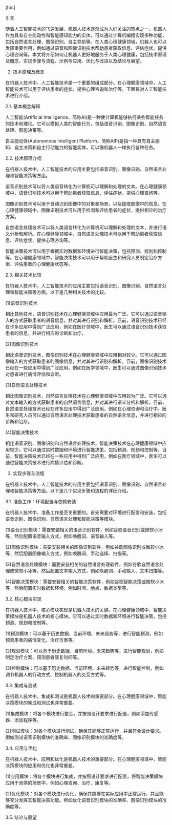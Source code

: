 
[toc]                    
                
                
引言

随着人工智能技术的飞速发展，机器人技术逐渐成为人们关注的热点之一。机器人作为具有自主能动性和智能感知能力的实体，可以通过计算机编程实现多种功能，包括自然语言处理、图像识别、自主导航等。在人类心理健康领域，机器人也可以发挥重要作用，例如通过语音和图像识别技术帮助患者获取信息、评估症状、提供心理咨询等。本文将介绍如何让机器人更好地服务于人类心理健康，包括技术原理及概念、实现步骤与流程、示例与应用、优化与改进以及结论与展望。

2. 技术原理及概念

在机器人技术中，人工智能技术是一个重要的组成部分。在心理健康领域中，人工智能技术可以用于评估患者的症状、提供心理咨询和治疗等。下面将对人工智能技术进行介绍。

2.1. 基本概念解释

人工智能(Artificial Intelligence，简称AI)是一种使计算机能够执行某些智能任务的技术和理论。它可以模拟人类的智能行为，包括语音识别、图像识别、自然语言处理、智能决策等。

自主能动体(Autonomous Intelligent Platform，简称AIP)是指一种具有自主感知、自主决策和自主行动能力的智能实体，可以像机器人一样执行各种任务。

2.2. 技术原理介绍

在机器人技术中，人工智能技术的应用主要包括语音识别、图像识别、自然语言处理和智能决策等方面。

语音识别技术可以将人类语音转化为计算机可以理解和处理的文本。在心理健康领域中，语音识别技术可以用于帮助患者获取信息、评估症状、提供心理咨询等。

图像识别技术可以用于自动识别图像中的对象和场景，以及提取图像中的信息。在心理健康领域中，图像识别技术可以用于检测和评估患者的症状，提供相应的治疗方案。

自然语言处理技术可以将人类语言转化为计算机可以理解和处理的文本，并进行语义分析和解析。在心理健康领域中，自然语言处理技术可以用于帮助患者获取信息、评估症状、提供心理咨询等。

智能决策技术可以用于根据实时数据和环境进行智能决策，包括预测、规划和控制等。在心理健康领域中，智能决策技术可以用于帮助医生和研究人员制定治疗方案、评估患者的心理健康状态等。

2.3. 相关技术比较

在机器人技术中，人工智能技术的应用主要包括语音识别、图像识别、自然语言处理和智能决策等方面。以下是几种相关技术的比较。

(1)语音识别技术

相比其他技术，语音识别技术在心理健康领域中应用最为广泛。它可以通过语音输入的方式获取患者的语音信息，并对其进行识别和解析。目前，语音识别技术已经在许多应用中得到广泛应用，例如在医疗领域中，医生可以通过语音识别技术获取患者的信息，并进行相应的诊断和治疗。

(2)图像识别技术

相比语音识别技术，图像识别技术在心理健康领域中应用相对较少。它可以通过图像输入的方式获取患者的图像信息，并对其进行识别和解析。目前，图像识别技术已经在一些应用中得到广泛应用，例如在医学领域中，医生可以通过图像识别技术对患者进行病情评估和诊断。

(3)自然语言处理技术

相比图像识别技术，自然语言处理技术在心理健康领域中应用较为广泛。它可以通过文本输入的方式获取患者的自然语言信息，并对其进行语义分析和解析。目前，自然语言处理技术已经在许多应用中得到广泛应用，例如在心理咨询和治疗中，医生和研究人员可以通过自然语言处理技术获取患者的自然语言信息，并进行相应的诊断和治疗。

(4)智能决策技术

相比语音识别、图像识别和自然语言处理技术，智能决策技术在心理健康领域中应用较少。它可以通过实时数据和环境进行智能决策，包括预测、规划和控制等。目前，智能决策技术已经在一些应用中得到广泛应用，例如在医疗领域中，医生可以通过智能决策技术进行病情评估和诊断。

3. 实现步骤与流程

在机器人技术中，人工智能技术的应用主要包括语音识别、图像识别、自然语言处理和智能决策等方面。以下是几个实现步骤和流程的详细介绍。

3.1. 准备工作：环境配置与依赖安装

在机器人技术中，准备工作是至关重要的。首先需要对环境进行配置和安装，包括语音识别、图像识别、自然语言处理和智能决策等模块。

(1)语音识别模块：需要安装相关的语音识别软件，例如谷歌语音识别或微软小冰等，然后配置语音输入方式，例如唤醒词、语音输入等。

(2)图像识别模块：需要安装相关的图像识别软件，例如谷歌图像识别或微软小冰等，然后配置图像输入方式，例如唤醒词、手动选择、扫描等。

(3)自然语言处理模块：需要安装相关的自然语言处理软件，例如谷歌自然语言处理或微软小冰等，然后配置文本输入方式，例如唤醒词、手动输入、文本扫描等。

(4)智能决策模块：需要安装相关的智能决策软件，例如谷歌智能决策或微软小冰等，然后配置实时数据和环境，例如时间、地点、数据类型等。

3.2. 核心模块实现

在机器人技术中，核心模块实现是机器人技术的关键。在心理健康领域中，智能决策模块是机器人技术的核心模块。它可以通过实时数据和环境进行智能决策，包括预测、规划和控制等。

(1)预测模块：可以基于历史数据、当前环境、未来趋势等，进行智能预测，例如预测患者的病情变化、治疗方案等。

(2)规划模块：可以基于历史数据、当前环境、未来趋势等，进行智能规划，例如制定治疗方案、预测患者康复时间等。

(3)控制模块：可以基于历史数据、当前环境、未来趋势等，进行智能控制，例如调节机器人的行动方式、控制机器人的交互方式等。

3.3. 集成与测试

在机器人技术中，集成和测试是机器人技术的重要部分。在心理健康领域中，智能决策模块的集成和测试也非常重要。

(1)集成模块：将各个模块进行整合，并按照设计要求进行配置，例如添加传感器、添加程序等。

(2)测试模块：对各个模块进行测试，确保其能够正常运行，并且符合设计要求。例如测试语音识别模块的准确率、图像识别模块的准确度等。

3.4. 应用与优化

在机器人技术中，应用和优化是机器人技术的重要部分。在心理健康领域中，智能决策模块的应用和优化也非常重要。

(1)应用模块：将各个模块进行集成，并按照设计要求进行配置，将智能决策模块应用于具体的场景中，例如心理咨询、治疗、康复等。

(2)优化模块：对各个模块进行优化，确保其能够在实际应用中正常运行，并且能够充分发挥其智能决策功能。例如优化语音识别模块的准确率、图像识别模块的准确度等。

3.5. 结论与展望

